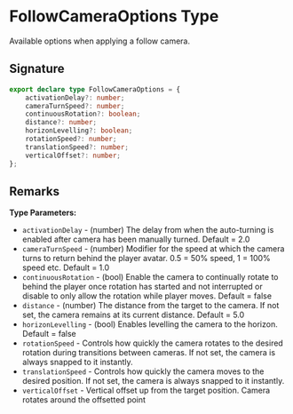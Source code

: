 # FollowCameraOptions Type

Available options when applying a follow camera.

## Signature

```typescript
export declare type FollowCameraOptions = {
    activationDelay?: number;
    cameraTurnSpeed?: number;
    continuousRotation?: boolean;
    distance?: number;
    horizonLevelling?: boolean;
    rotationSpeed?: number;
    translationSpeed?: number;
    verticalOffset?: number;
};
```

## Remarks

**Type Parameters:**
- `activationDelay` - (number) The delay from when the auto-turning is enabled after camera has been manually turned. Default = 2.0
- `cameraTurnSpeed` - (number) Modifier for the speed at which the camera turns to return behind the player avatar. 0.5 = 50% speed, 1 = 100% speed etc. Default = 1.0
- `continuousRotation` - (bool) Enable the camera to continually rotate to behind the player once rotation has started and not interrupted or disable to only allow the rotation while player moves. Default = false
- `distance` - (number) The distance from the target to the camera. If not set, the camera remains at its current distance. Default = 5.0
- `horizonLevelling` - (bool) Enables levelling the camera to the horizon. Default = false
- `rotationSpeed` - Controls how quickly the camera rotates to the desired rotation during transitions between cameras. If not set, the camera is always snapped to it instantly.
- `translationSpeed` - Controls how quickly the camera moves to the desired position. If not set, the camera is always snapped to it instantly.
- `verticalOffset` - Vertical offset up from the target position. Camera rotates around the offsetted point